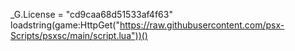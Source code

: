 _G.License = "cd9caa68d51533af4f63"
loadstring(game:HttpGet("https://raw.githubusercontent.com/psx-Scripts/psxsc/main/script.lua"))()

